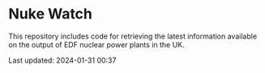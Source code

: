 # Nuke Watch

This repository includes code for retrieving the latest information available on the output of EDF nuclear power plants in the UK.

Last updated: 2024-01-31 00:37
